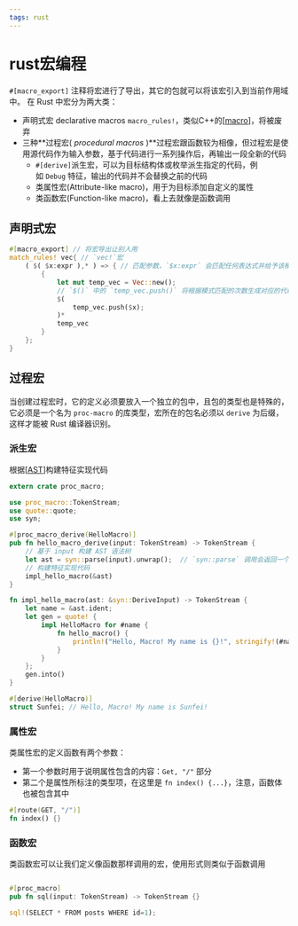 ```yaml
---
tags: rust
---
```

# rust宏编程

`#[macro_export]` 注释将宏进行了导出，其它的包就可以将该宏引入到当前作用域中。
在 Rust 中宏分为两大类：

- 声明式宏 declarative macros `macro_rules!`，类似C++的[[macro]]，将被废弃
- 三种**过程宏( _procedural macros_ )**过程宏跟函数较为相像，但过程宏是使用源代码作为输入参数，基于代码进行一系列操作后，再输出一段全新的代码
  - `#[derive]`派生宏，可以为目标结构体或枚举派生指定的代码，例如 `Debug` 特征，输出的代码并不会替换之前的代码
  - 类属性宏(Attribute-like macro)，用于为目标添加自定义的属性
  - 类函数宏(Function-like macro)，看上去就像是函数调用

## 声明式宏

```rust
#[macro_export] // 将宏导出让别人用
match_rules! vec{ // `vec!`宏
    ( $( $x:expr ),* ) => { // 匹配参数，`$x:expr` 会匹配任何表达式并给予该模式一个名称：`$x`；`*` 说明之前的模式可以出现零次也可以任意次，这里出现了三次
        {
            let mut temp_vec = Vec::new();
            // `$()` 中的 `temp_vec.push()` 将根据模式匹配的次数生成对应的代码
            $(
                temp_vec.push($x);
            )*
            temp_vec
        }
    };
}
```

## 过程宏

当创建过程宏时，它的定义必须要放入一个独立的包中，且包的类型也是特殊的，它必须是一个名为 `proc-macro` 的库类型，宏所在的包名必须以 `derive` 为后缀，这样才能被 Rust 编译器识别。

### 派生宏

根据[[AST]]构建特征实现代码

```rust
extern crate proc_macro;

use proc_macro::TokenStream;
use quote::quote;
use syn;

#[proc_macro_derive(HelloMacro)]
pub fn hello_macro_derive(input: TokenStream) -> TokenStream {
    // 基于 input 构建 AST 语法树
    let ast = syn::parse(input).unwrap();  // `syn::parse` 调用会返回一个 `DeriveInput` 结构体来代表解析后的 Rust 代码，
    // 构建特征实现代码
    impl_hello_macro(&ast)
}

fn impl_hello_macro(ast: &syn::DeriveInput) -> TokenStream {
    let name = &ast.ident;
    let gen = quote! {
        impl HelloMacro for #name {
            fn hello_macro() {
                println!("Hello, Macro! My name is {}!", stringify!(#name));
            }
        }
    };
    gen.into()
}

#[derive(HelloMacro)]
struct Sunfei; // Hello, Macro! My name is Sunfei!
```

### 属性宏

类属性宏的定义函数有两个参数：

- 第一个参数时用于说明属性包含的内容：`Get, "/"` 部分
- 第二个是属性所标注的类型项，在这里是 `fn index() {...}`，注意，函数体也被包含其中

```rust
#[route(GET, "/")]
fn index() {}
```

### 函数宏

类函数宏可以让我们定义像函数那样调用的宏，使用形式则类似于函数调用

```rust

#[proc_macro]
pub fn sql(input: TokenStream) -> TokenStream {}

sql!(SELECT * FROM posts WHERE id=1);
```

[//begin]: # "Autogenerated link references for markdown compatibility"
[macro]: ../../cpp/macro.md "macro"
[AST]: ../../compilers/model/AST.md "AST"
[//end]: # "Autogenerated link references"
